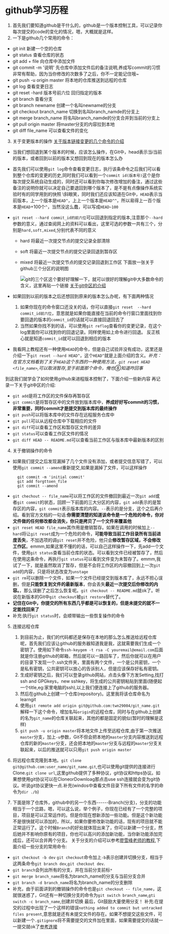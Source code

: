 # github学习历程
1. 首先我们要知道github是干什么的，github是一个版本控制工具，可以记录你每次提交的code的变化的情况，嗯，大概就是这样。
2. 一下是github几个常用的命令：
- git init 新建一个空的仓库
- git status 查看仓库的状态
- git add + file 向仓库中添加文件
- git commit -m '说明' 先仓库中添加文件后的备注说明,养成写commit的习惯非常有帮助，因为当你修改的次数多了之后，你不一定能记住哦~
- git push -u origin master 将本地的仓库推送到远程的仓库
- git log 查看变更日志
- git reset -hard 版本号前六位 回归指定的版本
- git branch 查看分支
- git branch newname 创建一个名叫newname的分支
- git checkout branch_name 切换到名叫branch_namde的分支上
- git merge branch_name 将名叫branch_namde的分支合并到当前的分支上
- git pull origin master 将master分支的内容拉到本地
- git diff file_name 可以查看文件的变化
3. 关于变更版本的操作
[关于版本链接变更的几个命令的介绍](https://www.jianshu.com/p/09dbd8dc7345)
- 当我们想回退到某个版本的时候，应该怎么操作，在Git中，head表示当i当前的版本，或者回到以前的版本又想回到现在的版本怎么办

- 首先我们可以使用`git log`命令查看变更日志，执行该条命令之后我们可以看到整个仓库的变更的历史,同时我们可以看到一个`commit id(版本号)`这个是你每次提交系统自动生成的，同时还可以看到你每次修改增加的备注，通过这些备注的说明你就可以决定自己要退回到哪个版本了，是不是有点像操作系统实验时有的同学用到的快照 \斜眼笑，同时我们还应该知道在Git中，`HEAD`表示当前版本，上一个版本是`HEAD^`，上上一个版本是`HEAD^^`，所以易得上一百个版本是`HEAD`+100个`^`，当然没这么蠢，可以写成`HEAD~100`

- `git reset --hard commit_id的前六位`可以回退到指定的版本,注意那个`--hard`参数的意义，通过查阅网上的资料可以看出，这里可选的参数一共有三个，分别是`hard,soft,mixed`,分别代表不同的意义

    * hard 将最近一次提交节点的提交记录全部清除

    * soft 将最近一次提交节点的提交记录回退到暂存区

    * mixed 将最近一次提交节点的提交记录回退到工作区
      下面放一张关于github三个分区的说明图

      ![git的三个区](F:\git\learngit\git的三个区.png)这个要好好理解一下，就可以很好的理解git中大多数命令的含义，这里再贴一个链接
      [关于git中区的介绍](https://www.liaoxuefeng.com/wiki/896043488029600/897271968352576)

- 如果回到以前的版本之后还想回到原来的版本怎么办呢，有下面两种情况
    1.  如果你现在的命令窗口还没关的话，你可以直接`git reset  --hard commit_id前六位`，意思就是如果你能直接在当前的命令行窗口里面找到你要回退的版本的`commit_id`的话就可以直接回退回去了
    2.  当然如果你找不到的话，可以使用`git reflog`查看你的变更记录，在这个log里面你可以找到你的回退记录。同样使用如上命令进行回退。
    反正核心就是知道`commit_id`就可以回退到相应的版本
- 我看网上教程还有一种使用`HEAD`的命令，但是自己试验并没有成功，这里还是介绍一下`git reset --hard HEAD^`，这个`HEAD^`就是上面介绍的含义。*补充：在官方文档看到了关于`HEAD`这个东西的一种使用方法，`git reset HEAD <file_name>`,可以取消暂存,至于前面那个命令，俺也⑧知道咋回事*

到这我们就学会了如何使用github来进程版本控制了，下面介绍一些新内容
再记录一下关于git中区的介绍:
 - `git add`是将工作区的文件保存再暂存区
 - `git commit`是将暂存区中的文件放到版本库中，**养成好好写commit的习惯，非常重要，同时commit才是提交到版本库的最终操作**
 - `git push`可以将版本库中的文件存在远程服务仓库中
 - `git pull`可以从远程仓库中下载相应的文件
 - `git diff`可以查看工作区和暂存区文件的差异
 - `git status`可以查看工作区文件的情况
 - `git diff HEAD -- README.md`可以查看当前工作区与版本库中最新版本的区别

 4. 关于撤销操作的命令

 - 如果我们提交之后发现漏掉了几个文件没有添加，或者提交信息写错了，可以使用`git commit --amend`重新提交,如果是漏掉了文件，可以这样操作
    ```
      git commit -m 'initial commit'
      git add forgttoen_file
      git commit --amend
    ```
  - `git chechout -- file_name`可以将工作区的文件撤回到最近一次`git add`或者`git commit`的状态，回顾一下前面的三大分区的内容，`git add`表示的是暂存区的内容，`git commit`表示版本库的内容。`--`表示的是分支，这个之后再介绍。看到官方文档的一句话:**你需要清楚的知道该命令是一个危险的命令，你对文件做的任何修改都会消失，你只是拷贝了一个文件来覆盖他**
  - `git reset HEAD file_name`其作用是撤销暂存。如果在调用的时候加上`--hard`将让`git reset`成为一个危险的命令，**可能导致当前工作目录所有当前进度丢失**，不加选项的调`git reset`并不危险，他只会**修改暂存区域，不会修改工作区**。emmm,如果这里不懂的的话，可以自己这样操作一下，先add一个文件，使用`git status`查看当前仓库的状态。可以看到文件已经被暂存了，然后在使用这条命令，再执行`git status`可以看到文件变为未暂存了。emmm,我试了一下，就是虽然取消了暂存，但是不会将工作区的内容撤回到上一次`git add`的内容，只是将状态改变为`unstage`
  - `git rm`可以删除一个文件，如果一个文件已经提交到版本库了，永远不担心误删，但是**只能恢复到文件的最新版本**，你会丢失**最近一次提交后你修改的内容。**，那么误删了之后怎么恢复呢。`git checkout -- README.md`就ok了。听说在新版本的Git中`git checkout`被`git restore`替代了。
  - **记住在Git中，你提交的所有东西几乎都是可以恢复的，但是未提交的就不一定能找回来了**
  - 补充:执行`git status`时，会顺带输出一些恢复操作的命令
  

5. 连接远程仓库
    1. 到目前为止，我们的代码都还是保存在本地的那么怎么推送给远程仓库呢，首先我们应该让github的服务器知道我是我，这就需要我们生成一个密钥了。使用如下命令`ssh-keygem -t rsa -C youremail@email.com`后面就是你注册github的邮箱，然后就可以一路回车了，然后你就可以在用户的目录下发现一个.ssh文件夹，里面有两个文件，一个是公共密钥，一个是私有密钥，公共密钥可以放心的告诉别人，但是应该保存好私有密钥。
    2. 生成好密钥之后，我们可以登录github网站，点击头像下方发Setting,找打ssh and GPGkeys，new sshkey，将生成的公共密钥粘贴到里面(随便起一个title,eg:家里电脑的ssh),以上我们便连接上了github的服务器。
    3. 然后在github上创建一个仓库(repository)。这里我将该仓库命名为learngit
    4. 使用`git remote add origin git@github.com:twn29004/git_name.git`解释一下这个命令，增加名叫`origin`的远程仓库，同时与在github上创建的名为`git_name`的仓库关联起来，其他的都是固定的貌似(暂时的理解是这样) 
    6. `git push -u origin master`将本地文件上传至远程仓库,由于第一次推送`master`分支，加上`-u`参数，Git不但会把本地的`master`分支内容推送到远程仓库的新的`master`分支，还会把本地的`master`分支与远程的`master`分支关联起来，以后的推送就可以只用`git push origin master`

6. 将远程仓库克隆到本地。`git clone git@github.com:user_name/git_name.git`,也可以使用git提供的连接进行Clone.`git clone url`,这里github提供了多种协议，git协议和https协议。如果想使用git协议可以在CloneorDownloag那点击use ssh连接就会变为git协议。听说git协议更快一点.补充(windos中查看文件目录下所有文件的名字的命令为`dir ./b`)

7. 下面是除了仓库外，github中的另一个东西------Branch(分支)，分支的功能相当于一个岔路，嗯，可以这么说，举个例子，你现在已经有了一个完整的项目，项目是可以正常运作的。但是你现在想新添加一些功能。但是这个新功能不是很快就可以添加的，所以，如果你要修改新功能的话，现有的项目就不能正常运行了。这个时候`Branch`的好处就体现出来了，你可以新建一个分支，然后她并不影响你原有的项目，你也可以高兴的添加新功能，当你新功能添加完成后，还可以合并两个分支。
关于分支的介绍可以参考[廖雪峰老师的教程](https://www.liaoxuefeng.com/wiki/896043488029600/900003767775424),下面介绍一些分支的常用命令:
- `git checkout -b dev` `git checkout`命令加上`-b`表示创建并切换分支，相当于这两条命令`git branch dev`,`git checkout dev`.
- `git branch`会列出所有的分支，并在当前分支前标`*`
- `git merge branch_name`将名为branch_name的分支与当前分支合并
- `git branch -d branch_name`将名为branch_name的分支删除
- 补充，由于前面讲到的撤销操作的命令也是`git checkout -- file_name`，这就很迷惑了，Git还有一种切换分支的命令为`git switch branch_name`,`gti switch -c branch_name`,创建并切换
最后，Git鼓励大量使用分支！
补充:在提交的过程中出现了一个这样的错误`nothing added to commit but untracked files present`,意思就是还有未提交文件的存在。如果不想提交这些文件，可以新建一个`.gitignore`将不需要提交的文件加在里面，如果需要提交的话就一一提交就ok了[参考连接](https://blog.csdn.net/qq_40170358/article/details/79866936)
